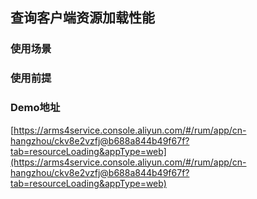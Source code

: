 ## **查询客户端资源加载性能**

### 使用场景
### 使用前提
### Demo地址
[https://arms4service.console.aliyun.com/#/rum/app/cn-hangzhou/ckv8e2vzfj@b688a844b49f67f?tab=resourceLoading&appType=web](https://arms4service.console.aliyun.com/#/rum/app/cn-hangzhou/ckv8e2vzfj@b688a844b49f67f?tab=resourceLoading&appType=web)
